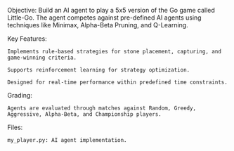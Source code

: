 Objective: Build an AI agent to play a 5x5 version of the Go game called Little-Go. The agent competes against pre-defined AI agents using techniques like Minimax, Alpha-Beta Pruning, and Q-Learning.

Key Features:

	Implements rule-based strategies for stone placement, capturing, and game-winning criteria.

	Supports reinforcement learning for strategy optimization.

	Designed for real-time performance within predefined time constraints.

Grading:
	
	Agents are evaluated through matches against Random, Greedy, Aggressive, Alpha-Beta, and Championship players.

Files:

	my_player.py: AI agent implementation.
